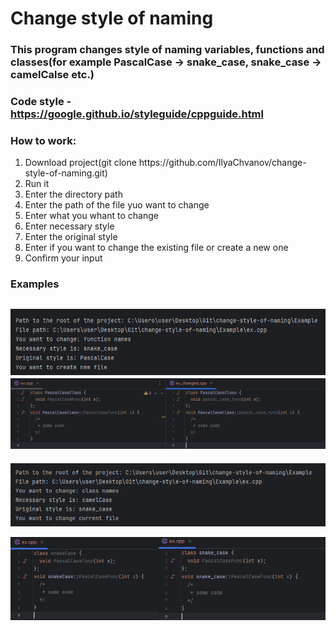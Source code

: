 # Change style of naming
### This program changes style of naming variables, functions and classes(for example PascalCase -> snake_case, snake_case -> camelCalse etc.)
### Code style - https://google.github.io/styleguide/cppguide.html

### How to work:
 <ol>
        <li>Download project(git clone https://github.com/IlyaChvanov/change-style-of-naming.git) </li>
        <li>Run it</li>
        <li>Enter the directory path</li>
        <li>Enter the path of the file yuo want to change</li>
        <li>Enter what you whant to change</li>
        <li>Enter necessary style</li>
        <li>Enter the original style</li>
        <li>Enter if you want to change the existing file or create a new one</li>
        <li>Confirm your input</li>
 </ol>

### Examples
![functions-command](pictures/change_func.jpg) ![](pictures/change_func(1).jpg)
----------------------------------------------------------------
![functions-command](pictures/change_class_first.jpg) 

![](pictures/image.jpg)
